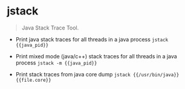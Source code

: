 # jstack
> Java Stack Trace Tool.

- Print java stack traces for all threads in a java process
`jstack {{java_pid}}`

- Print mixed mode (java/c++) stack traces for all threads in a java process
`jstack -m {{java_pid}}`

- Print stack traces from java core dump
`jstack {{/usr/bin/java}} {{file.core}}`
